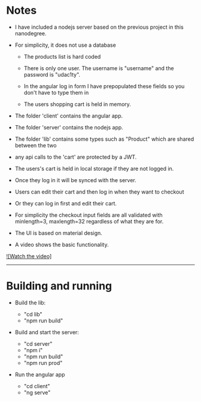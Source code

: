 # Notes

- I have included a nodejs server based on the previous project in this nanodegree.

- For simplicity, it does not use a database

  - The products list is hard coded
  
  - There is only one user. The username is "username" and the password is "udac1ty".
  
  - In the angular log in form I have prepopulated these fields so you don't have to type them in
  
  - The users shopping cart is held in memory.
  
- The folder 'client' contains the angular app.

- The folder 'server' contains the nodejs app.

- The folder 'lib' contains some types such as "Product" which are shared between the two

- any api calls to the 'cart' are protected by a JWT.

- The users's cart is held in local storage if they are not logged in.

- Once they log in it will be synced with the server.

- Users can edit their cart and then log in when they want to checkout

- Or they can log in first and edit their cart.

- For simplicity the checkout input fields are all validated with minlength=3, maxlength=32 regardless of what they are for.

- The UI is based on material design.

- A video shows the basic functionality.

[![Watch the video]](shop.mp4)

----



# Building and running

- Build the lib:

	- "cd lib"
	- "npm run build"
	
	
- Build and start the server:

	- "cd server"
	- "npm i"
	- "npm run build"
	- "npm run prod"
	
	
- Run the angular app

	 - "cd client"
	 - "ng serve"
	 
	 

